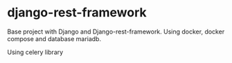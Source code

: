 # django-rest-framework
Base project with Django and Django-rest-framework. Using docker, docker compose and database mariadb.

Using celery library
